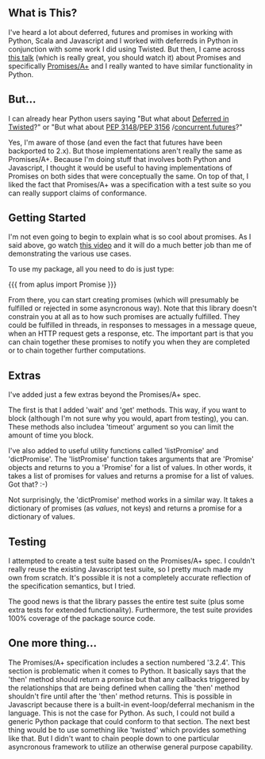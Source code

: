What is This?
-------------

I've heard a lot about deferred, futures and promises in working with
Python, Scala and Javascript and I worked with deferreds in Python in
conjunction with some work I did using Twisted.  But then, I came
across [this
talk](http://marakana.com/s/post/1453/redemption_from_callback_hell_michael_jackson_domenic_denicola_video)
(which is really great, you should watch it) about Promises and
specifically
[Promises/A+](http://promises-aplus.github.io/promises-spec/) and I
really wanted to have similar functionality in Python.

But...
------

I can already hear Python users saying "But what about [Deferred in
Twisted](https://twistedmatrix.com/documents/8.2.0/api/twisted.internet.defer.Deferred.html)?"
or "But what about [PEP
3148](http://www.python.org/dev/peps/pep-3148/)/[PEP
3156](http://www.python.org/dev/peps/pep-3156/)
/[concurrent.futures](http://docs.python.org/dev/library/concurrent.futures.html)?"

Yes, I'm aware of those (and even the fact that futures have been
backported to 2.x).  But those implementations aren't really the same
as Promises/A+.  Because I'm doing stuff that involves both Python and
Javascript, I thought it would be useful to having implementations of
Promises on both sides that were conceptually the same.  On top of
that, I liked the fact that Promises/A+ was a specification with a
test suite so you can really support claims of conformance.

Getting Started
---------------

I'm not even going to begin to explain what is so cool about promises.
As I said above, go watch [this
video](http://promises-aplus.github.io/promises-spec/) and it will do
a much better job than me of demonstrating the various use cases.

To use my package, all you need to do is just type:

{{{
from aplus import Promise
}}}

From there, you can start creating promises (which will presumably be
fulfilled or rejected in some asyncronous way).  Note that this
library doesn't constrain you at all as to how such promises are
actually fulfilled.  They could be fulfilled in threads, in responses
to messages in a message queue, when an HTTP request gets a response,
etc.  The important part is that you can chain together these promises
to notify you when they are completed or to chain together further
computations.

Extras
------

I've added just a few extras beyond the Promises/A+ spec.

The first is that I added 'wait' and 'get' methods.  This way, if you
want to block (although I'm not sure why you would, apart from
testing), you can.  These methods also includea 'timeout' argument so
you can limit the amount of time you block.

I've also added to useful utility functions called 'listPromise' and
'dictPromise'.  The 'listPromise' function takes arguments that are
'Promise' objects and returns to you a 'Promise' for a list of values.
In other words, it takes a list of promises for values and returns a
promise for a list of values.  Got that? :-)

Not surprisingly, the 'dictPromise' method works in a similar way.  It
takes a dictionary of promises (as *values*, not keys) and returns a
promise for a dictionary of values.

Testing
-------

I attempted to create a test suite based on the Promises/A+ spec.  I
couldn't really reuse the existing Javascript test suite, so I pretty
much made my own from scratch.  It's possible it is not a completely
accurate reflection of the specification semantics, but I tried.

The good news is that the library passes the entire test suite (plus
some extra tests for extended functionality).  Furthermore, the test
suite provides 100% coverage of the package source code.

One more thing...
-----------------

The Promises/A+ specification includes a section numbered '3.2.4'.
This section is problematic when it comes to Python.  It basically
says that the 'then' method should return a promise but that any
callbacks triggered by the relationships that are being defined when
calling the 'then' method shouldn't fire until after the 'then' method
returns.  This is possible in Javascript because there is a built-in
event-loop/deferral mechanism in the language.  This is not the case
for Python.  As such, I could not build a generic Python package that
could conform to that section.  The next best thing would be to use
something like 'twisted' which provides something like that.  But I
didn't want to chain people down to one particular asyncronous
framework to utilize an otherwise general purpose capability.
